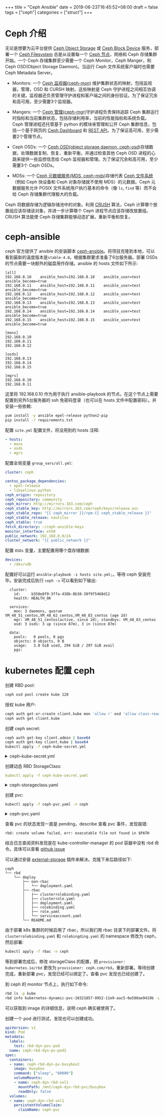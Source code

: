 +++
title = "Ceph Ansible"
date = 2019-06-23T16:45:52+08:00
draft = false
tags = ["ceph"]
categories = ["struct"]
+++

# Ceph 介绍

无论是想要为云平台提供 [Ceph Object Storage](http://docs.ceph.com/docs/master/glossary/#term-ceph-object-storage) 或 [Ceph Block Device](http://docs.ceph.com/docs/master/glossary/#term-ceph-block-device) 服务，部署一个 [Ceph Filesystem](http://docs.ceph.com/docs/master/glossary/#term-ceph-filesystem) 总是从设置每一个 [Ceph 节点](http://docs.ceph.com/docs/master/glossary/#term-ceph-node)，网络和 Ceph 存储集群开始。一个 Ceph 存储集群至少需要一个 Ceph Monitor，Ceph Manger，和 Ceph OSD(Object Storage Daemon)。当运行 Ceph 文件系统客户端时也需要 Ceph Metadata Server。

* Monitors: 一个 [Ceph 监视器(ceph-mon)](http://docs.ceph.com/docs/master/glossary/#term-ceph-monitor) 维护集群状态的映射，包括监视器，管理，OSD 和 CURSH 映射。这些映射是 Ceph 守护进程之间相互协调的关键。监视器还负责管理守护进程和客户端之间的身份验证。为了保证冗余和高可用，至少需要3个监视器。

* Mangers: 一个 [Ceph 管理(ceph-mgr)](http://docs.ceph.com/docs/master/glossary/#term-ceph-manager)守护进程负责保持追踪 Ceph 集群运行时指标和当前集群状态，包括存储利用率，当前的性能指标和系统负载。Ceph 管理进程还托管基于 python 的模块来管理和公开 Ceph 集群信息，包括一个基于网页的 [Ceph Dashboard](http://docs.ceph.com/docs/master/mgr/dashboard/#mgr-dashboard) 和 [REST API](http://docs.ceph.com/docs/master/mgr/restful)。为了保证高可用，至少需要2个管理节点。

* Ceph OSDs: 一个 [Ceph OSD(object storage daemon, ceph-osd)](http://docs.ceph.com/docs/master/glossary/#term-ceph-osd)存储数据，处理数据复制、恢复、重新平衡，并通过检查其他 Ceph OSD 进程的心跳来提供一些监控信息给 Ceph 监视器和管理。为了保证冗余和高可用，至少需要3个 Ceph OSDs。

* MDSs: 一个 [Ceph 元数据服务(MDS, ceph-mds)](http://docs.ceph.com/docs/master/glossary/#term-ceph-metadata-server)存储代表 [Ceph 文件系统](http://docs.ceph.com/docs/master/glossary/#term-ceph-filesystem)（例如 Ceph 快设备和 Ceph 对象存储就不使用 MDS）的元数据。Ceph 元数据服务允许 POSIX 文件系统用户执行基本的命令（像 `ls`, `find` 等）而不会给 Ceph 存储集群代理极大的负载。

Ceph 将数据存储为逻辑存储池中的对象。利用 [CRUSH](http://docs.ceph.com/docs/master/glossary/#term-crush) 算法，Ceph 计算哪个放置组应该存储该对象，并进一步计算哪个 Ceph 进程节点应该存储改放置组。CRUSH 算法能使 Ceph 存储集群能够动态扩展，重新平衡和恢复。

# ceph-ansible

ceph 官方提供了 ansible 的安装脚本 [ceph-ansible](https://github.com/ceph/ceph-ansible.git)。将项目克隆到本地，可以看到最新的温度版本是`stable-4.0`。根据集群要求准备了6台服务器。部署 OSDs 的节点需要一块额外的磁盘用作存储。ansible 的 hosts 文件如下所示:

```
[all]
192.168.0.10    ansible_host=192.168.0.10    ansible_user=test    ansible_become=true
192.168.0.11    ansible_host=192.168.0.11    ansible_user=test    ansible_become=true
192.168.0.12    ansible_host=192.168.0.12    ansible_user=test    ansible_become=true
192.168.0.13    ansible_host=192.168.0.13    ansible_user=test    ansible_become=true
192.168.0.14    ansible_host=192.168.0.14    ansible_user=test    ansible_become=true
192.168.0.15    ansible_host=192.168.0.15    ansible_user=test    ansible_become=true

[mons]
192.168.0.10
192.168.0.11
192.168.0.12

[osds]
192.168.0.13
192.168.0.14
192.168.0.15

[mgrs]
192.168.0.10
192.168.0.11
```

这里将 192.168.0.10 作为用于执行 ansible-playbook 的节点。在这个节点上需要配置到另外5台服务器的 ssh 免密码登录（也可以在 hosts 文件中配置密码）。并安装一些依赖:

```bash
yum install -y ansible epel-release python2-pip
pip install -r requirements.txt
```

配置 `site.yml` 配置文件，将没用到的 hosts 注释:

```yaml
- hosts:
  - mons
  - osds
  - mgrs
```

配置全局变量 `group_vars/all.yml`:

```yaml
cluster: ceph

centos_package_dependencies:
  - epel-release
  - libselinux-python
ceph_origin: repository
ceph_repository: community
ceph_mirror: http://mirrors.163.com/ceph
ceph_stable_key: http://mirrors.163.com/ceph/keys/release.asc
ceph_stable_repo: "{{ ceph_mirror }}/rpm-{{ ceph_stable_release }}"
ceph_stable_release: nautilus
ceph_stable: true
fetch_directory: ~/ceph-ansible-keys
monitor_interface: eth0
public_network: 192.168.0.0/24
cluster_network: "{{ public_network }}"
```

配置 `OSDs` 变量，主要配置用哪个盘存储数据:

```yaml
devices:
  - /dev/vdb
```

配置好可以运行 `ansible-playbook -i hosts site.yml;`。等待 ceph 安装完毕。安装完成后执行 `ceph -s` 可以看到如下输出:

```
  cluster:
    id:     b358e8f9-3ffa-438b-8b38-38f9f5468d12
    health: HEALTH_OK
 
  services:
    mon: 3 daemons, quorum VM_48_51_centos,VM_48_62_centos,VM_48_83_centos (age 2d)
    mgr: VM_48_51_centos(active, since 2d), standbys: VM_48_83_centos
    osd: 3 osds: 3 up (since 87m), 3 in (since 87m)
 
  data:
    pools:   0 pools, 0 pgs
    objects: 0 objects, 0 B
    usage:   3.0 GiB used, 294 GiB / 297 GiB avail
    pgs:     
```

# kubernetes 配置 ceph

创建 RBD pool:

```bash
ceph osd pool create kube 128
```

授权 kube 用户:

```bash
ceph auth get-or-create client.kube mon 'allow r' osd 'allow class-read, allow rwx pool=kube' -o ceph.client.kube.keyring
ceph auth get client.kube
```

创建 ceph secret:

```bash
ceph auth get-key client.admin | base64
ceph auth get-key client.kube | base64
kubectl apply -f ceph-kube-secret.yml
```

<details>
    <summary>ceph-kube-secret.yml</summary>

```yaml
apiVersion: v1
kind: Namespace
metadata:
  name: ceph
---
apiVersion: v1
kind: Secret
metadata:
  name: ceph-admin-secret
  namespace: ceph
type: kubernetes.io/rbd
data:
  key: QVFEVGdBOWQ4bDA1TUJBQWhnamFJNHd6QzROVXJyR1J3RnlPWnc9PQ==
---
apiVersion: v1
kind: Secret
metadata:
  name: ceph-kube-secret
  namespace: ceph
type: kubernetes.io/rbd
data:
  key: QVFBVWJ4VmRYbHNwS3hBQUxJSDdQWmxlalk5WW10Rm5DRnQwU2c9PQ==
```
</details>

创建动态 RBD StorageClass:

```yaml
kubectl apply -f ceph-kube-secret.yaml
```

<details>
    <summary>ceph-storageclass.yaml</summary>
```yaml
apiVersion: storage.k8s.io/v1
kind: StorageClass
metadata:
  name: ceph-rbd
  annotations:
    storageclass.kubernetes.io/is-default-class: "true"
provisioner: kubernetes.io/rbd
parameters:
  monitors: 192.168.0.10:6789,192.168.0.11:6789,192.168.0.12:6789
  adminId: admin
  adminSecretName: ceph-admin-secret
  adminSecretNamespace: ceph
  pool: kube
  userId: kube
  userSecretName: ceph-kube-secret
  fsType: xfs
  imageFormat: "2"
  imageFeatures: "layering"
```
</details>

创建 pvc:

```bash
kubectl apply -f ceph-pvc.yaml -n ceph
```

<details>
    <summary>ceph-pvc.yaml</summary>
```
kind: PersistentVolumeClaim
metadata:
  name: ceph-pvc
  namespace: ceph
spec:
  storageClassName: ceph-rbd
  accessModes:
     - ReadOnlyMany
  resources:
    requests:
      storage: 1Gi
```
</details>

查看 pvc 的状态发现一直是 pending，describe 查看 pvc 事件，发现报错:

```
rbd: create volume failed, err: executable file not found in $PATH
```

结合日志查阅资料发现是在 kube-controller-manager 的 pod 容器中没有 rbd 命令。具体可以查看 [github issue](https://github.com/kubernetes/kubernetes/issues/38923)

可以通过安装 [external-storage](https://github.com/kubernetes-incubator/external-storage) 插件来解决。克隆下来后路径如下:

```
ceph
└── rbd
    └── deploy
        ├── non-rbac
        │   └── deployment.yaml
        ├── rbac
        │   ├── clusterrolebinding.yaml
        │   ├── clusterrole.yaml
        │   ├── deployment.yaml
        │   ├── rolebinding.yaml
        │   ├── role.yaml
        │   └── serviceaccount.yaml
        └── README.md
```

由于部署 k8s 集群的时候启用了 rbac，所以我们用 rbac 目录下的部署文件。将 `clusterrolebinding.yaml` 和 `rolebingding.yaml` 的 namespace 修改为 ceph，然后部署:

```bash
kubectl apply -f rbac -n ceph
```

等到部署完成后，修改 storageClass 的配置，把 `provisioner: kubernetes.io/rbd` 更改为 `provisioner: ceph.com/rbd`，重新部署。等待创建完成，重新部署 pvc，发现已经可以绑定了。查看 pvc 发现也已经创建了。

到 ceph 的 monitor 节点上，执行如下命令:

```bash
rbd ls -p kube
rbd info kubernetes-dynamic-pvc-10321857-9952-11e9-aac5-0a580ae9419b -p kube
```

可以获取到 image 的详细信息，说明 ceph 确实被使用了。

创建一个 pod 进行测试，发现也可以创建成功。

```yml
apiVersion: v1
kind: Pod
metadata:
  labels:
    test: rbd-dyn-pvc-pod
  name: ceph-rbd-dyn-pv-pod2
spec:
  containers:
  - name: ceph-rbd-dyn-pv-busybox2
    image: busybox
    command: ["sleep", "60000"]
    volumeMounts:
    - name: ceph-dyn-rbd-vol1
      mountPath: /mnt/ceph-dyn-rbd-pvc/busybox
      readOnly: false
  volumes:
  - name: ceph-dyn-rbd-vol1
    persistentVolumeClaim:
      claimName: ceph-pvc
```
